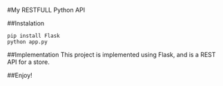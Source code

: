 #My RESTFULL Python API

##Instalation

```
pip install Flask
python app.py
```

##Implementation
This project is implemented using Flask, and is a REST API for a store.

##Enjoy!